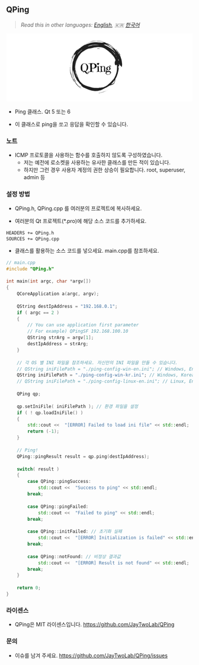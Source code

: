 ﻿## QPing

> *Read this in other languages: [English](README.md), :kr: [한국어](README.ko.md)*

![](markdown-data/qping.png)

- Ping 클래스. Qt 5 또는 6

- 이 클래스로 ping을 쏘고 응답을 확인할 수 있습니다.

### 노트

- ICMP 프로토콜을 사용하는 함수를 호출하지 않도록 구성하였습니다.
	- 저는 예전에 로소켓을 사용하는 유사한 클래스를 만든 적이 있습니다.
	- 하지만 그런 경우 사용자 계정의 권한 상승이 필요합니다. root, superuser, admin 등

### 설정 방법

- QPing.h, QPing.cpp 를 여러분의 프로젝트에 복사하세요.

- 여러분의 Qt 프로젝트(*.pro)에 해당 소스 코드를 추가하세요.

```qmake
HEADERS += QPing.h
SOURCES += QPing.cpp
```

- 클래스를 활용하는 소스 코드를 넣으세요. main.cpp를 참조하세요.

```cpp
// main.cpp
#include "QPing.h"

int main(int argc, char *argv[])
{
    QCoreApplication a(argc, argv);

    QString destIpAddress = "192.168.0.1";
    if ( argc == 2 )
    {
        // You can use application first parameter
        // For example) QPingSF 192.168.100.10
        QString strArg = argv[1];
        destIpAddress = strArg;
    }

    // 각 OS 별 INI 파일을 참조하세요. 자신만의 INI 파일을 만들 수 있습니다.
    // QString iniFilePath = "./ping-config-win-en.ini"; // Windows, English
    QString iniFilePath = "./ping-config-win-kr.ini"; // Windows, Korean
    // QString iniFilePath = "./ping-config-linux-en.ini"; // Linux, English

    QPing qp;
     
    qp.setIniFile( iniFilePath ); // 환경 파일을 설정
    if ( ! qp.loadIniFile() )
    {
        std::cout <<  "[ERROR] Failed to load ini file" << std::endl;
        return (-1);
    }

    // Ping!
    QPing::pingResult result = qp.ping(destIpAddress);

    switch( result )
    {
        case QPing::pingSuccess:
            std::cout <<  "Success to ping" << std::endl;
        break;

        case QPing::pingFailed:
            std::cout <<  "Failed to ping" << std::endl;
        break;

        case QPing::initFailed: // 초기화 실패
            std::cout <<  "[ERROR] Initialization is failed" << std::endl;
        break;

        case QPing::notFound: // 비정상 결과값
            std::cout <<  "[ERROR] Result is not found" << std::endl;
        break;
    }

    return 0;  
}
```

### 라이센스

- QPing은 MIT 라이센스입니다. https://github.com/JayTwoLab/QPing

### 문의

- 이슈를 남겨 주세요. https://github.com/JayTwoLab/QPing/issues
